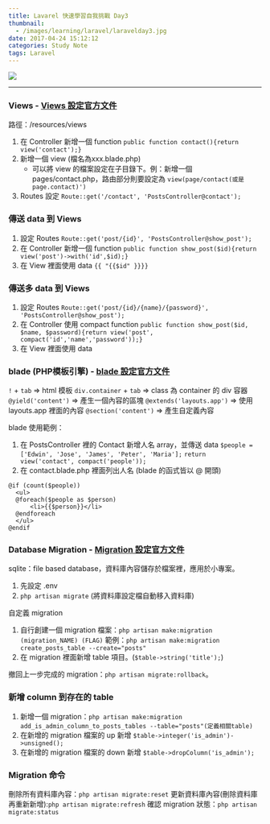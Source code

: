 ```yaml
---
title: Lavarel 快速學習自我挑戰 Day3
thumbnail:
  - /images/learning/laravel/laravelday3.jpg
date: 2017-04-24 15:12:12
categories: Study Note
tags: Laravel
---
```

<img src="/images/learning/laravel/laravelday3.jpg">

***
### Views - [Views 設定官方文件](https://laravel.com/docs/5.2/views)
路徑：/resources/views
1. 在 Controller 新增一個 function
`public function contact(){return view('contact');}`
2. 新增一個 view (檔名為xxx.blade.php)
    - 可以將 view 的檔案設定在子目錄下。例：新增一個 pages/contact.php，路由部分則要設定為 `view(page/contact(或是page.contact)')`
3. Routes 設定
`Route::get('/contact', 'PostsController@contact');`

### 傳送 data 到 Views
1. 設定 Routes
`Route::get('post/{id}', 'PostsController@show_post');`
2. 在 Controller 新增一個 function
`public function show_post($id){return view('post')->with('id',$id);}`
3. 在 View 裡面使用 data `{{ "{{$id" }}}}`

### 傳送多 data 到 Views
1. 設定 Routes
`Route::get('post/{id}/{name}/{password}', 'PostsController@show_post');`
2. 在 Controller 使用 compact function
`public function show_post($id, $name, $password){return view('post', compact('id','name','password'));}`
3. 在 View 裡面使用 data

### blade (PHP模板引擎) - [blade 設定官方文件](https://laravel.com/docs/5.2/blade)
`!` + `tab` => html 模板
`div.container` + `tab` => class 為 container 的 div 容器
`@yield('content')` => 產生一個內容的區塊
`@extends('layouts.app')` => 使用 layouts.app 裡面的內容
`@section('content')` => 產生自定義內容

blade 使用範例：
1. 在 PostsController 裡的 Contact 新增人名 array，並傳送 data
`$people = ['Edwin', 'Jose', 'James', 'Peter', 'Maria'];`
`return view('contact', compact('people'));`
2. 在 contact.blade.php 裡面列出人名 (blade 的函式皆以 @ 開頭)
```
@if (count($people))
  <ul>
  @foreach($people as $person)
      <li>{{$person}}</li>
  @endforeach
  </ul>
@endif
```

### Database Migration - [Migration 設定官方文件](https://laravel.com/docs/5.2/migrations)
sqlite：file based database，資料庫內容儲存於檔案裡，應用於小專案。
1. 先設定 .env
2. `php artisan migrate` (將資料庫設定檔自動移入資料庫)

自定義 migration
1. 自行創建一個 migration 檔案：`php artisan make:migration (migration_NAME) (FLAG)`
範例：`php artisan make:migration create_posts_table --create="posts"`
2. 在 migration 裡面新增 table 項目。(`$table->string('title');`)

撤回上一步完成的 migration：`php artisan migrate:rollback`。

### 新增 column 到存在的 table
1. 新增一個 migration：`php artisan make:migration add_is_admin_column_to_posts_tables --table="posts"(定義相關table)`
2. 在新增的 migration 檔案的 up 新增 `$table->integer('is_admin')->unsigned();`
3. 在新增的 migration 檔案的 down 新增 `$table->dropColumn('is_admin');`

### Migration 命令
刪除所有資料庫內容：`php artisan migrate:reset`
更新資料庫內容(刪除資料庫再重新新增):`php artisan migrate:refresh`
確認 migration 狀態：`php artisan migrate:status`